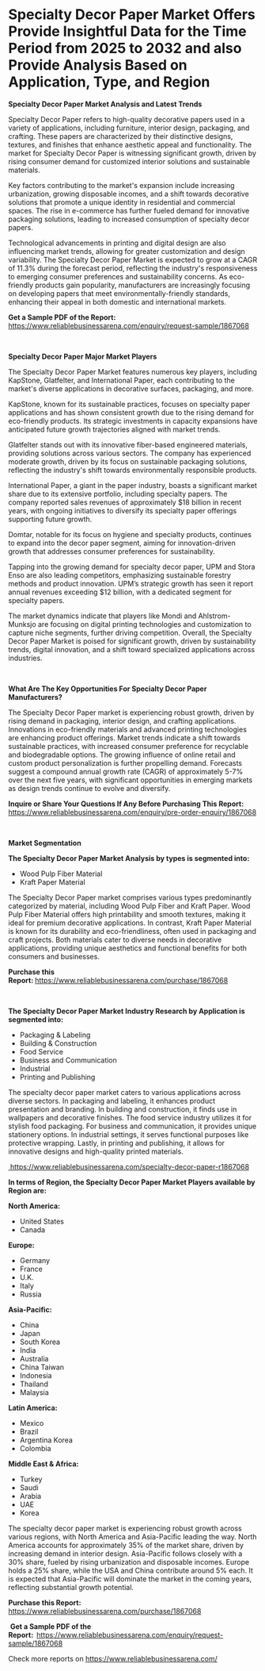 <p><h1>Specialty Decor Paper Market Offers Provide Insightful Data for the Time Period from 2025 to 2032 and also Provide Analysis Based on Application, Type, and Region</h1></p><p><strong>Specialty Decor Paper Market Analysis and Latest Trends</strong></p>
<p><p>Specialty Decor Paper refers to high-quality decorative papers used in a variety of applications, including furniture, interior design, packaging, and crafting. These papers are characterized by their distinctive designs, textures, and finishes that enhance aesthetic appeal and functionality. The market for Specialty Decor Paper is witnessing significant growth, driven by rising consumer demand for customized interior solutions and sustainable materials.</p><p>Key factors contributing to the market's expansion include increasing urbanization, growing disposable incomes, and a shift towards decorative solutions that promote a unique identity in residential and commercial spaces. The rise in e-commerce has further fueled demand for innovative packaging solutions, leading to increased consumption of specialty decor papers.</p><p>Technological advancements in printing and digital design are also influencing market trends, allowing for greater customization and design variability. The Specialty Decor Paper Market is expected to grow at a CAGR of 11.3% during the forecast period, reflecting the industry's responsiveness to emerging consumer preferences and sustainability concerns. As eco-friendly products gain popularity, manufacturers are increasingly focusing on developing papers that meet environmentally-friendly standards, enhancing their appeal in both domestic and international markets.</p></p>
<p><strong>Get a Sample PDF of the Report:&nbsp;</strong> <a href="https://www.reliablebusinessarena.com/enquiry/request-sample/1867068?utm_campaign=1912&utm_medium=2&utm_source=Github&utm_content=ia&utm_term=10022025&utm_id=specialty-decor-paper">https://www.reliablebusinessarena.com/enquiry/request-sample/1867068</a></p>
<p>&nbsp;</p>
<p><strong>Specialty Decor Paper Major Market Players</strong></p>
<p><p>The Specialty Decor Paper Market features numerous key players, including KapStone, Glatfelter, and International Paper, each contributing to the market's diverse applications in decorative surfaces, packaging, and more. </p><p>KapStone, known for its sustainable practices, focuses on specialty paper applications and has shown consistent growth due to the rising demand for eco-friendly products. Its strategic investments in capacity expansions have anticipated future growth trajectories aligned with market trends.</p><p>Glatfelter stands out with its innovative fiber-based engineered materials, providing solutions across various sectors. The company has experienced moderate growth, driven by its focus on sustainable packaging solutions, reflecting the industry's shift towards environmentally responsible products.</p><p>International Paper, a giant in the paper industry, boasts a significant market share due to its extensive portfolio, including specialty papers. The company reported sales revenues of approximately $18 billion in recent years, with ongoing initiatives to diversify its specialty paper offerings supporting future growth.</p><p>Domtar, notable for its focus on hygiene and specialty products, continues to expand into the decor paper segment, aiming for innovation-driven growth that addresses consumer preferences for sustainability. </p><p>Tapping into the growing demand for specialty decor paper, UPM and Stora Enso are also leading competitors, emphasizing sustainable forestry methods and product innovation. UPM’s strategic growth has seen it report annual revenues exceeding $12 billion, with a dedicated segment for specialty papers.</p><p>The market dynamics indicate that players like Mondi and Ahlstrom-Munksjo are focusing on digital printing technologies and customization to capture niche segments, further driving competition. Overall, the Specialty Decor Paper Market is poised for significant growth, driven by sustainability trends, digital innovation, and a shift toward specialized applications across industries.</p></p>
<p>&nbsp;</p>
<p><strong>What Are The Key Opportunities For Specialty Decor Paper Manufacturers?</strong></p>
<p><p>The Specialty Decor Paper market is experiencing robust growth, driven by rising demand in packaging, interior design, and crafting applications. Innovations in eco-friendly materials and advanced printing technologies are enhancing product offerings. Market trends indicate a shift towards sustainable practices, with increased consumer preference for recyclable and biodegradable options. The growing influence of online retail and custom product personalization is further propelling demand. Forecasts suggest a compound annual growth rate (CAGR) of approximately 5-7% over the next five years, with significant opportunities in emerging markets as design trends continue to evolve and diversify.</p></p>
<p><strong>Inquire or Share Your Questions If Any Before Purchasing This Report:</strong> <a href="https://www.reliablebusinessarena.com/enquiry/pre-order-enquiry/1867068?utm_campaign=1912&utm_medium=2&utm_source=Github&utm_content=ia&utm_term=10022025&utm_id=specialty-decor-paper">https://www.reliablebusinessarena.com/enquiry/pre-order-enquiry/1867068</a></p>
<p>&nbsp;</p>
<p><strong>Market Segmentation</strong></p>
<p><strong>The Specialty Decor Paper Market Analysis by types is segmented into:</strong></p>
<p><ul><li>Wood Pulp Fiber Material</li><li>Kraft Paper Material</li></ul></p>
<p><p>The Specialty Decor Paper market comprises various types predominantly categorized by material, including Wood Pulp Fiber and Kraft Paper. Wood Pulp Fiber Material offers high printability and smooth textures, making it ideal for premium decorative applications. In contrast, Kraft Paper Material is known for its durability and eco-friendliness, often used in packaging and craft projects. Both materials cater to diverse needs in decorative applications, providing unique aesthetics and functional benefits for both consumers and businesses.</p></p>
<p><strong>Purchase this Report:&nbsp;</strong><a href="https://www.reliablebusinessarena.com/purchase/1867068?utm_campaign=1912&utm_medium=2&utm_source=Github&utm_content=ia&utm_term=10022025&utm_id=specialty-decor-paper">https://www.reliablebusinessarena.com/purchase/1867068</a></p>
<p>&nbsp;</p>
<p><strong>The Specialty Decor Paper Market Industry Research by Application is segmented into:</strong></p>
<p><ul><li>Packaging & Labeling</li><li>Building & Construction</li><li>Food Service</li><li>Business and Communication</li><li>Industrial</li><li>Printing and Publishing</li></ul></p>
<p><p>The specialty decor paper market caters to various applications across diverse sectors. In packaging and labeling, it enhances product presentation and branding. In building and construction, it finds use in wallpapers and decorative finishes. The food service industry utilizes it for stylish food packaging. For business and communication, it provides unique stationery options. In industrial settings, it serves functional purposes like protective wrapping. Lastly, in printing and publishing, it allows for innovative designs and high-quality printed materials.</p></p>
<p><a href="https://www.reliablebusinessarena.com/specialty-decor-paper-r1867068?utm_campaign=1912&utm_medium=2&utm_source=Github&utm_content=ia&utm_term=10022025&utm_id=specialty-decor-paper">&nbsp;https://www.reliablebusinessarena.com/specialty-decor-paper-r1867068</a></p>
<p><strong>In terms of Region, the Specialty Decor Paper Market Players available by Region are:</strong></p>
<p>
    <p> <strong> North America: </strong>
        <ul>
            <li>United States</li>
            <li>Canada</li>
        </ul>
        </p> 
    <p> <strong> Europe: </strong>
        <ul>
            <li>Germany</li>
            <li>France</li>
            <li>U.K.</li>
            <li>Italy</li>
            <li>Russia</li>
        </ul>
        </p> 
    <p> <strong> Asia-Pacific: </strong>
        <ul>
            <li>China</li>
            <li>Japan</li>
            <li>South Korea</li>
            <li>India</li>
            <li>Australia</li>
            <li>China Taiwan</li>
            <li>Indonesia</li>
            <li>Thailand</li>
            <li>Malaysia</li>
        </ul>
        </p> 
    <p> <strong> Latin America: </strong>
        <ul>
            <li>Mexico</li>
            <li>Brazil</li>
            <li>Argentina Korea</li>
            <li>Colombia</li>
        </ul>
        </p> 
    <p> <strong> Middle East & Africa: </strong>
        <ul>
            <li>Turkey</li>
            <li>Saudi</li>
            <li>Arabia</li>
            <li>UAE</li>
            <li>Korea</li>
        </ul>
    </p>
    </p>
<p><p>The specialty decor paper market is experiencing robust growth across various regions, with North America and Asia-Pacific leading the way. North America accounts for approximately 35% of the market share, driven by increasing demand in interior design. Asia-Pacific follows closely with a 30% share, fueled by rising urbanization and disposable incomes. Europe holds a 25% share, while the USA and China contribute around 5% each. It is expected that Asia-Pacific will dominate the market in the coming years, reflecting substantial growth potential.</p></p>
<p><strong>Purchase this Report: </strong><a href="https://www.reliablebusinessarena.com/purchase/1867068?utm_campaign=1912&utm_medium=2&utm_source=Github&utm_content=ia&utm_term=10022025&utm_id=specialty-decor-paper">https://www.reliablebusinessarena.com/purchase/1867068</a></p>
<p>&nbsp;<strong>Get a Sample PDF of the Report:&nbsp;&nbsp;</strong><a href="https://www.reliablebusinessarena.com/enquiry/request-sample/1867068?utm_campaign=1912&utm_medium=2&utm_source=Github&utm_content=ia&utm_term=10022025&utm_id=specialty-decor-paper">https://www.reliablebusinessarena.com/enquiry/request-sample/1867068</a></p>
<p><strong></strong></p>
<p>Check more reports on <a href="https://www.reliablebusinessarena.com/?utm_campaign=1912&utm_medium=2&utm_source=Github&utm_content=ia&utm_term=10022025&utm_id=specialty-decor-paper">https://www.reliablebusinessarena.com/</a></p>